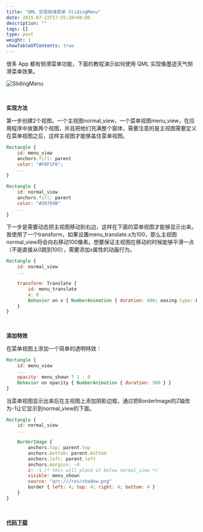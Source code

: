 ```yaml
---
title: "QML 实现侧滑菜单 SlidingMenu"
date: 2015-07-22T17:55:28+08:00
description: ""
tags: []
type: post
weight: 1
showTableOfContents: true
---
```


很多 App 都有侧滑菜单功能，下面的教程演示如何使用 QML 实现像墨迹天气侧滑菜单效果。

![SlidingMenu][1]

<!--more-->

​    

**实现方法**

第一步创建2个视图，一个主视图normal_view，一个菜单视图menu_view，在应用程序中放置两个视图，并且把他们充满整个窗体，需要注意的是主视图需要定义在菜单视图之后，这样主视图才能够盖住菜单视图。

```qml
Rectangle {
    id: menu_view
    anchors.fill: parent
    color: "#F0F1F6";
    ...
}

Rectangle {
    id: normal_view
    anchors.fill: parent
    color: "#50709B"
    ...
}
```

下一步是需要动态把主视图移动到右边，这样在下面的菜单视图才能够显示出来。我使用了一个transform，如果设置menu_translate.x为100，那么主视图normal_view将会向右移动100像素。想要保证主视图在移动的时候能够平滑一点（不是直接从0跳到100），需要添加x属性的动画行为。

```qml
Rectangle {
    id: normal_view
    ...

    transform: Translate {
        id: menu_translate
        x: 0
        Behavior on x { NumberAnimation { duration: 400; easing.type: Easing.OutQuad } }
    }
}
```

​     

**添加特效**

在菜单视图上添加一个简单的透明特效：

```qml
Rectangle {
    id: menu_view
    ...
    opacity: menu_shown ? 1 : 0
    Behavior on opacity { NumberAnimation { duration: 300 } }  
}
```

当菜单视图显示出来后在主视图上添加阴影边框，通过把BorderImage的Z轴改为-1让它显示到normal_view的下面。

```qml
Rectangle {
    id: normal_view
    ...

    BorderImage {
        anchors.top: parent.top
        anchors.bottom: parent.bottom
        anchors.left: parent.left
        anchors.margins: -4
        z: -1 /* this will place it below normal_view */
        visible: menu_shown
        source: "qrc:///res/shadow.png"
        border { left: 4; top: 4; right: 4; bottom: 4 }
    }
}
```

​     

[**代码下载**](https://gitee.com/case/SlidingMenu)



[1]: /images/posts/2015//SlidingMenu.gif


